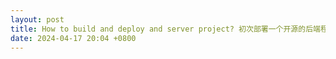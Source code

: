 ```yaml
---
layout: post
title: How to build and deploy and server project? 初次部署一个开源的后端程序.
date: 2024-04-17 20:04 +0800
---
```

